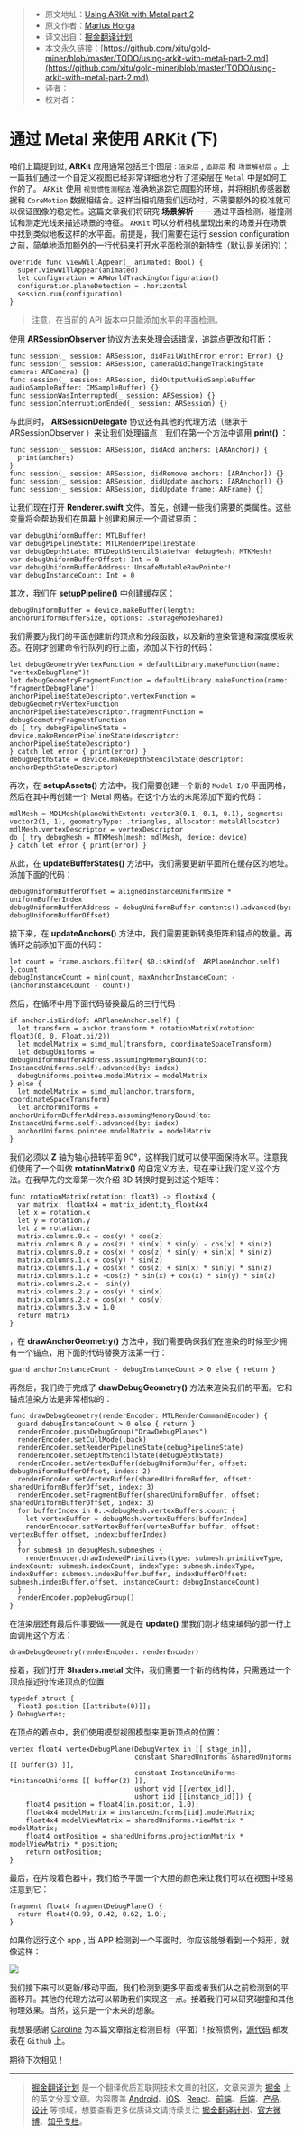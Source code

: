 
> * 原文地址：[Using ARKit with Metal part 2](http://metalkit.org/2017/08/31/using-arkit-with-metal-part-2.html)
> * 原文作者：[Marius Horga](https://twitter.com/gpu3d)
> * 译文出自：[掘金翻译计划](https://github.com/xitu/gold-miner)
> * 本文永久链接：[https://github.com/xitu/gold-miner/blob/master/TODO/using-arkit-with-metal-part-2.md](https://github.com/xitu/gold-miner/blob/master/TODO/using-arkit-with-metal-part-2.md)
> * 译者：
> * 校对者：

# 通过 Metal 来使用 ARKit (下)

咱们上篇提到过, **ARKit** 应用通常包括三个图层 : `渲染层` , `追踪层` 和 `场景解析层` 。上一篇我们通过一个自定义视图已经非常详细地分析了渲染层在 `Metal` 中是如何工作的了。 `ARKit` 使用 `视觉惯性测程法` 准确地追踪它周围的环境，并将相机传感器数据和 `CoreMotion` 数据相结合。这样当相机随我们运动时，不需要额外的校准就可以保证图像的稳定性。这篇文章我们将研究  __场景解析__ —— 通过平面检测，碰撞测试和测定光线来描述场景的特征。 `ARKit` 可以分析相机呈现出来的场景并在场景中找到类似地板这样的水平面。前提是，我们需要在运行 session configuration 之前，简单地添加额外的一行代码来打开水平面检测的新特性（默认是关闭的）：

```
override func viewWillAppear(_ animated: Bool) {
  super.viewWillAppear(animated)
  let configuration = ARWorldTrackingConfiguration()
  configuration.planeDetection = .horizontal
  session.run(configuration)
}
```

> 注意，在当前的 API 版本中只能添加水平的平面检测。

使用 **ARSessionObserver** 协议方法来处理会话错误，追踪点更改和打断：

```
func session(_ session: ARSession, didFailWithError error: Error) {}
func session(_ session: ARSession, cameraDidChangeTrackingState camera: ARCamera) {}
func session(_ session: ARSession, didOutputAudioSampleBuffer audioSampleBuffer: CMSampleBuffer) {}
func sessionWasInterrupted(_ session: ARSession) {}
func sessionInterruptionEnded(_ session: ARSession) {}
```

与此同时， **ARSessionDelegate** 协议还有其他的代理方法（继承于 ARSessionObserver ）来让我们处理锚点：我们在第一个方法中调用 **print()** ：

```
func session(_ session: ARSession, didAdd anchors: [ARAnchor]) {
  print(anchors)
}
func session(_ session: ARSession, didRemove anchors: [ARAnchor]) {}
func session(_ session: ARSession, didUpdate anchors: [ARAnchor]) {}
func session(_ session: ARSession, didUpdate frame: ARFrame) {}
```

让我们现在打开 **Renderer.swift** 文件。首先，创建一些我们需要的类属性。这些变量将会帮助我们在屏幕上创建和展示一个调试界面：

```
var debugUniformBuffer: MTLBuffer!
var debugPipelineState: MTLRenderPipelineState!
var debugDepthState: MTLDepthStencilState!var debugMesh: MTKMesh!
var debugUniformBufferOffset: Int = 0
var debugUniformBufferAddress: UnsafeMutableRawPointer!
var debugInstanceCount: Int = 0
```

其次，我们在 **setupPipeline()** 中创建缓存区：

```
debugUniformBuffer = device.makeBuffer(length: anchorUniformBufferSize, options: .storageModeShared)
```

我们需要为我们的平面创建新的顶点和分段函数，以及新的渲染管道和深度模板状态。在刚才创建命令行队列的行上面，添加以下行的代码：

```
let debugGeometryVertexFunction = defaultLibrary.makeFunction(name: "vertexDebugPlane")!
let debugGeometryFragmentFunction = defaultLibrary.makeFunction(name: "fragmentDebugPlane")!
anchorPipelineStateDescriptor.vertexFunction =  debugGeometryVertexFunction
anchorPipelineStateDescriptor.fragmentFunction = debugGeometryFragmentFunction
do { try debugPipelineState = device.makeRenderPipelineState(descriptor: anchorPipelineStateDescriptor)
} catch let error { print(error) }
debugDepthState = device.makeDepthStencilState(descriptor: anchorDepthStateDescriptor)
```

再次，在 **setupAssets()** 方法中，我们需要创建一个新的 `Model I/O` 平面网格，然后在其中再创建一个 Metal 网格。在这个方法的末尾添加下面的代码：

```
mdlMesh = MDLMesh(planeWithExtent: vector3(0.1, 0.1, 0.1), segments: vector2(1, 1), geometryType: .triangles, allocator: metalAllocator)
mdlMesh.vertexDescriptor = vertexDescriptor
do { try debugMesh = MTKMesh(mesh: mdlMesh, device: device)
} catch let error { print(error) }
```

从此，在 **updateBufferStates()** 方法中，我们需要更新平面所在缓存区的地址。添加下面的代码：


```
debugUniformBufferOffset = alignedInstanceUniformSize * uniformBufferIndex
debugUniformBufferAddress = debugUniformBuffer.contents().advanced(by: debugUniformBufferOffset)
```

接下来，在 **updateAnchors()** 方法中，我们需要更新转换矩阵和锚点的数量。再循环之前添加下面的代码：


```
let count = frame.anchors.filter{ $0.isKind(of: ARPlaneAnchor.self) }.count
debugInstanceCount = min(count, maxAnchorInstanceCount - (anchorInstanceCount - count))
```

然后，在循环中用下面代码替换最后的三行代码：

```
if anchor.isKind(of: ARPlaneAnchor.self) {
  let transform = anchor.transform * rotationMatrix(rotation: float3(0, 0, Float.pi/2))
  let modelMatrix = simd_mul(transform, coordinateSpaceTransform)
  let debugUniforms = debugUniformBufferAddress.assumingMemoryBound(to: InstanceUniforms.self).advanced(by: index)
  debugUniforms.pointee.modelMatrix = modelMatrix
} else {
  let modelMatrix = simd_mul(anchor.transform, coordinateSpaceTransform)
  let anchorUniforms = anchorUniformBufferAddress.assumingMemoryBound(to: InstanceUniforms.self).advanced(by: index)
  anchorUniforms.pointee.modelMatrix = modelMatrix
}
```

我们必须以 **Z** 轴为轴心扭转平面 90°，这样我们就可以使平面保持水平。注意我们使用了一个叫做  **rotationMatrix()** 的自定义方法，现在来让我们定义这个方法。在我早先的文章第一次介绍 3D 转换时提到过这个矩阵：


```
func rotationMatrix(rotation: float3) -> float4x4 {
  var matrix: float4x4 = matrix_identity_float4x4
  let x = rotation.x
  let y = rotation.y
  let z = rotation.z
  matrix.columns.0.x = cos(y) * cos(z)
  matrix.columns.0.y = cos(z) * sin(x) * sin(y) - cos(x) * sin(z)
  matrix.columns.0.z = cos(x) * cos(z) * sin(y) + sin(x) * sin(z)
  matrix.columns.1.x = cos(y) * sin(z)
  matrix.columns.1.y = cos(x) * cos(z) + sin(x) * sin(y) * sin(z)
  matrix.columns.1.z = -cos(z) * sin(x) + cos(x) * sin(y) * sin(z)
  matrix.columns.2.x = -sin(y)
  matrix.columns.2.y = cos(y) * sin(x)
  matrix.columns.2.z = cos(x) * cos(y)
  matrix.columns.3.w = 1.0
  return matrix
}
```

，在 **drawAnchorGeometry()** 方法中，我们需要确保我们在渲染的时候至少拥有一个锚点，用下面的代码替换方法第一行：


```
guard anchorInstanceCount - debugInstanceCount > 0 else { return }
```

再然后，我们终于完成了 **drawDebugGeometry()** 方法来渲染我们的平面。它和锚点渲染方法是非常相似的：


```
func drawDebugGeometry(renderEncoder: MTLRenderCommandEncoder) {
  guard debugInstanceCount > 0 else { return }
  renderEncoder.pushDebugGroup("DrawDebugPlanes")
  renderEncoder.setCullMode(.back)
  renderEncoder.setRenderPipelineState(debugPipelineState)
  renderEncoder.setDepthStencilState(debugDepthState)
  renderEncoder.setVertexBuffer(debugUniformBuffer, offset: debugUniformBufferOffset, index: 2)
  renderEncoder.setVertexBuffer(sharedUniformBuffer, offset: sharedUniformBufferOffset, index: 3)
  renderEncoder.setFragmentBuffer(sharedUniformBuffer, offset: sharedUniformBufferOffset, index: 3)
  for bufferIndex in 0..<debugMesh.vertexBuffers.count {
    let vertexBuffer = debugMesh.vertexBuffers[bufferIndex]
    renderEncoder.setVertexBuffer(vertexBuffer.buffer, offset: vertexBuffer.offset, index:bufferIndex)
  }
  for submesh in debugMesh.submeshes {
    renderEncoder.drawIndexedPrimitives(type: submesh.primitiveType, indexCount: submesh.indexCount, indexType: submesh.indexType, indexBuffer: submesh.indexBuffer.buffer, indexBufferOffset: submesh.indexBuffer.offset, instanceCount: debugInstanceCount)
  }
  renderEncoder.popDebugGroup()
}
```

在渲染层还有最后件事要做——就是在 **update()** 里我们刚才结束编码的那一行上面调用这个方法： 


```
drawDebugGeometry(renderEncoder: renderEncoder)
```

接着，我们打开 **Shaders.metal** 文件，我们需要一个新的结构体，只需通过一个顶点描述符传递顶点的位置


```
typedef struct {
  float3 position [[attribute(0)]];
} DebugVertex;
```

在顶点的着点中，我们使用模型视图模型来更新顶点的位置：


```
vertex float4 vertexDebugPlane(DebugVertex in [[ stage_in]],
                               constant SharedUniforms &sharedUniforms [[ buffer(3) ]],
                               constant InstanceUniforms *instanceUniforms [[ buffer(2) ]],
                               ushort vid [[vertex_id]],
                               ushort iid [[instance_id]]) {
    float4 position = float4(in.position, 1.0);
    float4x4 modelMatrix = instanceUniforms[iid].modelMatrix;
    float4x4 modelViewMatrix = sharedUniforms.viewMatrix * modelMatrix;
    float4 outPosition = sharedUniforms.projectionMatrix * modelViewMatrix * position;
    return outPosition;
}
```

最后，在片段着色器中，我们给予平面一个大胆的颜色来让我们可以在视图中轻易注意到它：


```
fragment float4 fragmentDebugPlane() {
  return float4(0.99, 0.42, 0.62, 1.0);
}
```

如果你运行这个 app , 当 APP 检测到一个平面时，你应该能够看到一个矩形，就像这样：

![](https://github.com/MetalKit/images/blob/master/plane.gif?raw=true)

我们接下来可以更新/移动平面，我们检测到更多平面或者我们从之前检测到的平面移开。其他的代理方法可以帮助我们实现这一点。接着我们可以研究碰撞和其他物理效果。当然，这只是一个未来的想象。

我想要感谢 [Caroline](https://twitter.com/carolinebegbie) 为本篇文章指定检测目标（平面）! 按照惯例，[源代码](https://github.com/MetalKit/metal) 都发表在 `Github` 上。

期待下次相见！


---

> [掘金翻译计划](https://github.com/xitu/gold-miner) 是一个翻译优质互联网技术文章的社区，文章来源为 [掘金](https://juejin.im) 上的英文分享文章。内容覆盖 [Android](https://github.com/xitu/gold-miner#android)、[iOS](https://github.com/xitu/gold-miner#ios)、[React](https://github.com/xitu/gold-miner#react)、[前端](https://github.com/xitu/gold-miner#前端)、[后端](https://github.com/xitu/gold-miner#后端)、[产品](https://github.com/xitu/gold-miner#产品)、[设计](https://github.com/xitu/gold-miner#设计) 等领域，想要查看更多优质译文请持续关注 [掘金翻译计划](https://github.com/xitu/gold-miner)、[官方微博](http://weibo.com/juejinfanyi)、[知乎专栏](https://zhuanlan.zhihu.com/juejinfanyi)。

